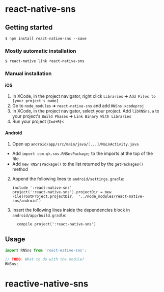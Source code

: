 # react-native-sns

## Getting started

`$ npm install react-native-sns --save`

### Mostly automatic installation

`$ react-native link react-native-sns`

### Manual installation


#### iOS

1. In XCode, in the project navigator, right click `Libraries` ➜ `Add Files to [your project's name]`
2. Go to `node_modules` ➜ `react-native-sns` and add `RNSns.xcodeproj`
3. In XCode, in the project navigator, select your project. Add `libRNSns.a` to your project's `Build Phases` ➜ `Link Binary With Libraries`
4. Run your project (`Cmd+R`)<

#### Android

1. Open up `android/app/src/main/java/[...]/MainActivity.java`
  - Add `import com.qk.sns.RNSnsPackage;` to the imports at the top of the file
  - Add `new RNSnsPackage()` to the list returned by the `getPackages()` method
2. Append the following lines to `android/settings.gradle`:
  	```
  	include ':react-native-sns'
  	project(':react-native-sns').projectDir = new File(rootProject.projectDir, 	'../node_modules/react-native-sns/android')
  	```
3. Insert the following lines inside the dependencies block in `android/app/build.gradle`:
  	```
      compile project(':react-native-sns')
  	```


## Usage
```javascript
import RNSns from 'react-native-sns';

// TODO: What to do with the module?
RNSns;
```
# reactive-native-sns
